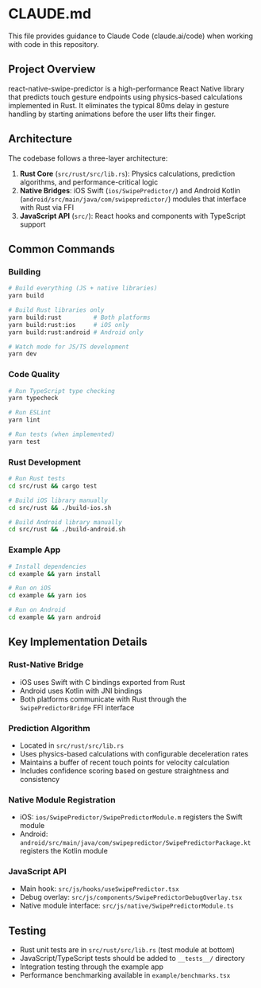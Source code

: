 # CLAUDE.md

This file provides guidance to Claude Code (claude.ai/code) when working with code in this repository.

## Project Overview

react-native-swipe-predictor is a high-performance React Native library that predicts touch gesture endpoints using physics-based calculations implemented in Rust. It eliminates the typical 80ms delay in gesture handling by starting animations before the user lifts their finger.

## Architecture

The codebase follows a three-layer architecture:

1. **Rust Core** (`src/rust/src/lib.rs`): Physics calculations, prediction algorithms, and performance-critical logic
2. **Native Bridges**: iOS Swift (`ios/SwipePredictor/`) and Android Kotlin (`android/src/main/java/com/swipepredictor/`) modules that interface with Rust via FFI
3. **JavaScript API** (`src/`): React hooks and components with TypeScript support

## Common Commands

### Building

```bash
# Build everything (JS + native libraries)
yarn build

# Build Rust libraries only
yarn build:rust         # Both platforms
yarn build:rust:ios     # iOS only
yarn build:rust:android # Android only

# Watch mode for JS/TS development
yarn dev
```

### Code Quality

```bash
# Run TypeScript type checking
yarn typecheck

# Run ESLint
yarn lint

# Run tests (when implemented)
yarn test
```

### Rust Development

```bash
# Run Rust tests
cd src/rust && cargo test

# Build iOS library manually
cd src/rust && ./build-ios.sh

# Build Android library manually
cd src/rust && ./build-android.sh
```

### Example App

```bash
# Install dependencies
cd example && yarn install

# Run on iOS
cd example && yarn ios

# Run on Android
cd example && yarn android
```

## Key Implementation Details

### Rust-Native Bridge

- iOS uses Swift with C bindings exported from Rust
- Android uses Kotlin with JNI bindings
- Both platforms communicate with Rust through the `SwipePredictorBridge` FFI interface

### Prediction Algorithm

- Located in `src/rust/src/lib.rs`
- Uses physics-based calculations with configurable deceleration rates
- Maintains a buffer of recent touch points for velocity calculation
- Includes confidence scoring based on gesture straightness and consistency

### Native Module Registration

- iOS: `ios/SwipePredictor/SwipePredictorModule.m` registers the Swift module
- Android: `android/src/main/java/com/swipepredictor/SwipePredictorPackage.kt` registers the Kotlin module

### JavaScript API

- Main hook: `src/js/hooks/useSwipePredictor.tsx`
- Debug overlay: `src/js/components/SwipePredictorDebugOverlay.tsx`
- Native module interface: `src/js/native/SwipePredictorModule.ts`

## Testing

- Rust unit tests are in `src/rust/src/lib.rs` (test module at bottom)
- JavaScript/TypeScript tests should be added to `__tests__/` directory
- Integration testing through the example app
- Performance benchmarking available in `example/benchmarks.tsx`
